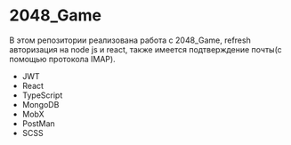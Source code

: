 # 2048_Game

В этом репозитории реализована работа с 2048_Game, refresh авторизация на node js и react, также имеется подтверждение почты(с помощью протокола IMAP).

- JWT
- React
- TypeScript
- MongoDB
- MobX
- PostMan
- SCSS 
